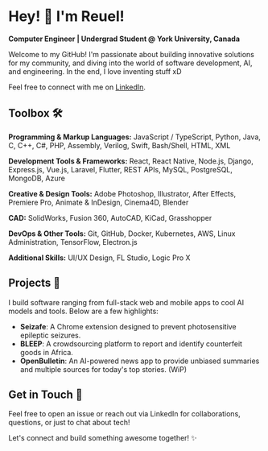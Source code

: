 # Hey! 👋 I'm Reuel!

**Computer Engineer | Undergrad Student @ York University, Canada**

Welcome to my GitHub! I'm passionate about building innovative solutions for my community, and diving into the world of software development, AI, and engineering. In the end, I love inventing stuff xD

Feel free to connect with me on [LinkedIn](https://linkedin.com/in/adrenreuel).

## Toolbox 🛠️

**Programming & Markup Languages:** JavaScript / TypeScript, Python, Java, C, C++, C#, PHP, Assembly, Verilog, Swift, Bash/Shell, HTML, XML

**Development Tools & Frameworks:** React, React Native, Node.js, Django, Express.js, Vue.js, Laravel, Flutter, REST APIs, MySQL, PostgreSQL, MongoDB, Azure  

**Creative & Design Tools:** Adobe Photoshop, Illustrator, After Effects, Premiere Pro, Animate & InDesign, Cinema4D, Blender  

**CAD:** SolidWorks, Fusion 360, AutoCAD, KiCad, Grasshopper  

**DevOps & Other Tools:** Git, GitHub, Docker, Kubernetes, AWS, Linux Administration, TensorFlow, Electron.js  

**Additional Skills:** UI/UX Design, FL Studio, Logic Pro X

## Projects 🌟

I build software ranging from full-stack web and mobile apps to cool AI models and tools. Below are a few highlights:

- **Seizafe**: A Chrome extension designed to prevent photosensitive epileptic seizures.
- **BLEEP**: A crowdsourcing platform to report and identify counterfeit goods in Africa.
- **OpenBulletin**: An AI-powered news app to provide unbiased summaries and multiple sources for today's top stories. (WiP)

## Get in Touch 🤝

Feel free to open an issue or reach out via LinkedIn for collaborations, questions, or just to chat about tech! 

Let's connect and build something awesome together! ✨
